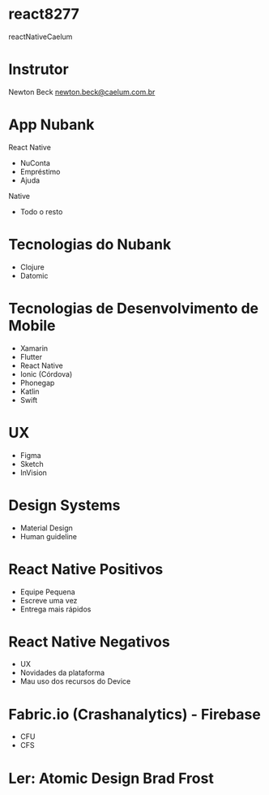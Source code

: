 # react8277
reactNativeCaelum

# Instrutor
Newton Beck
newton.beck@caelum.com.br

# App Nubank
React Native
- NuConta
- Empréstimo
- Ajuda

Native
- Todo o resto

# Tecnologias do Nubank
- Clojure
- Datomic

# Tecnologias de Desenvolvimento de Mobile
- Xamarin
- Flutter
- React Native
- Ionic (Córdova)
- Phonegap
- Katlin
- Swift

# UX
- Figma
- Sketch
- InVision

# Design Systems
- Material Design
- Human guideline

# React Native Positivos
- Equipe Pequena
- Escreve uma vez
- Entrega mais rápidos

# React Native Negativos
- UX
- Novidades da plataforma
- Mau uso dos recursos do Device

# Fabric.io (Crashanalytics) - Firebase
- CFU
- CFS

# Ler: Atomic Design Brad Frost